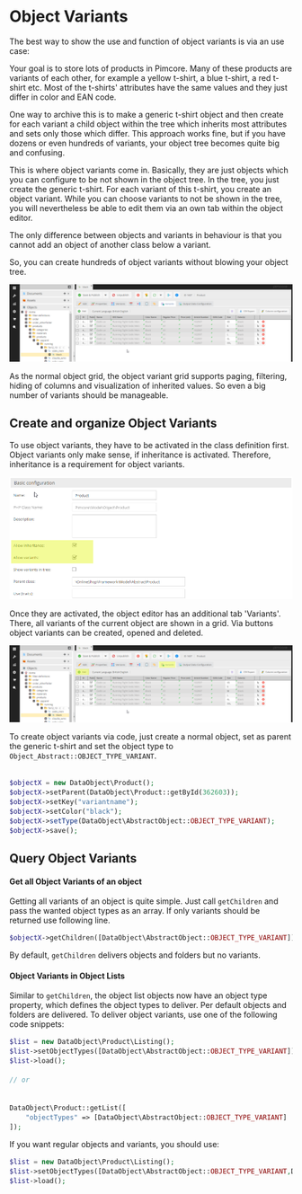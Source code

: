 # Object Variants
The best way to show the use and function of object variants is via an use case:

Your goal is to store lots of products in Pimcore. Many of these products are variants of each other, for example a 
yellow t-shirt, a blue t-shirt, a red t-shirt etc. Most of the t-shirts' attributes have the same values and they 
just differ in color and EAN code.

One way to archive this is to make a generic t-shirt object and then create for each variant a child object within the 
tree which inherits most attributes and sets only those which differ. This approach works fine, but if you have dozens or even hundreds of variants, your object tree becomes quite big and confusing.

This is where object variants come in. Basically, they are just objects which you can configure to be not shown in the object tree. In the tree, you just create the generic t-shirt. For each variant of this t-shirt, you create an object variant. While you can choose variants to not be shown in the tree, you will nevertheless be able to edit them via an own tab within the object editor.

The only difference between objects and variants in behaviour is that you cannot add an object of another class below a variant.

So, you can create hundreds of object variants without blowing your object tree.

![Object Variants](../../../img/classes-variants.png)

As the normal object grid, the object variant grid supports paging, filtering, hiding of columns and visualization of 
inherited values. So even a big number of variants should be manageable.

## Create and organize Object Variants
To use object variants, they have to be activated in the class definition first. Object variants only make sense, 
if inheritance is activated. Therefore, inheritance is a requirement for object variants.

![Object Variants](../../../img/classes-variants1.png)

Once they are activated, the object editor has an additional tab 'Variants'. There, all variants of the current object 
are shown in a grid. Via buttons object variants can be created, opened and deleted.

![Object Variants](../../../img/classes-variants2.png)


To create object variants via code, just create a normal object, set as parent the generic t-shirt and set the object 
type to `Object_Abstract::OBJECT_TYPE_VARIANT`.

```php

$objectX = new DataObject\Product();
$objectX->setParent(DataObject\Product::getById(362603));
$objectX->setKey("variantname");
$objectX->setColor("black");
$objectX->setType(DataObject\AbstractObject::OBJECT_TYPE_VARIANT);
$objectX->save();
```

## Query Object Variants

#### Get all Object Variants of an object
Getting all variants of an object is quite simple. Just call `getChildren` and pass the wanted object types as an array. 
If only variants should be returned use following line.

```php
$objectX->getChildren([DataObject\AbstractObject::OBJECT_TYPE_VARIANT]);
```

By default, `getChildren` delivers objects and folders but no variants.



#### Object Variants in Object Lists

Similar to `getChildren`, the object list objects now have an object type property, which defines the object types to 
deliver. Per default objects and folders are delivered. To deliver object variants, use one of the following code 
snippets:

```php
$list = new DataObject\Product\Listing();
$list->setObjectTypes([DataObject\AbstractObject::OBJECT_TYPE_VARIANT]);
$list->load();

// or


DataObject\Product::getList([
    "objectTypes" => [DataObject\AbstractObject::OBJECT_TYPE_VARIANT]
]);
```

If you want regular objects and variants, you should use:

```php
$list = new DataObject\Product\Listing();
$list->setObjectTypes([DataObject\AbstractObject::OBJECT_TYPE_VARIANT,DataObject\AbstractObject::OBJECT_TYPE_OBJECT]);
$list->load();

```
